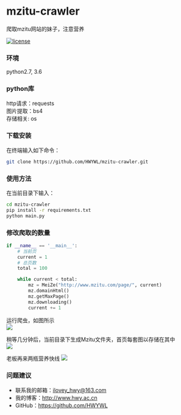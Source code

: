 # mzitu-crawler
爬取mzitu网站的妹子，注意营养

[![license](https://img.shields.io/github/license/ZYSzys/Mzitu_Spider.svg)](https://github.com/HWYWL/mzitu-crawler/blob/master/LICENSE)

### 环境
python2.7, 3.6
### python库
http请求：requests  
图片提取：bs4  
存储相关: os  


### 下载安装
在终端输入如下命令：
```bash
git clone https://github.com/HWYWL/mzitu-crawler.git
```

### 使用方法
在当前目录下输入：
```bash
cd mzitu-crawler
pip install -r requirements.txt
python main.py
```

### 修改爬取的数量
```python
if __name__ == '__main__':
    # 当前页
    current = 1
    # 总页数
    total = 100

    while current < total:
        mz = MeiZe("http://www.mzitu.com/page/", current)
        mz.domainHtml()
        mz.getMaxPage()
        mz.downloading()
        current += 1
```

运行爬虫，如图所示  
![](https://i.imgur.com/6508MeF.jpg)

稍等几分钟后，当前目录下生成Mzitu文件夹，首页每套图以存储在其中  
![](https://i.imgur.com/6mbzr7u.jpg)

老板再来两瓶营养快线
![](https://i.imgur.com/vvjYCeP.jpg)

### 问题建议

- 联系我的邮箱：ilovey_hwy@163.com
- 我的博客：http://www.hwy.ac.cn
- GitHub：https://github.com/HWYWL